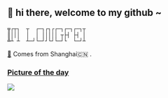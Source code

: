 ## 👋   hi there, welcome to my github ~ 
```
╦┌┬┐  ┬  ┌─┐┌┐┌┌─┐┌─┐┌─┐┬
║│││  │  │ │││││ ┬├┤ ├┤ │
╩┴ ┴  ┴─┘└─┘┘└┘└─┘└  └─┘┴
```

[👾](https://www.crlf1.xyz)  Comes from Shanghai🇨🇳 . 


### [Picture of the day](https://en.wikipedia.org/wiki/Wikipedia:Picture_of_the_day)


![](https://upload.wikimedia.org/wikipedia/commons/thumb/2/28/Bicycle_crankset_Shimano_105_R7000_%28chainring_50-34%2C_length_172.5mm%2C_11_speed%29.jpg/800px-Bicycle_crankset_Shimano_105_R7000_%28chainring_50-34%2C_length_172.5mm%2C_11_speed%29.jpg)